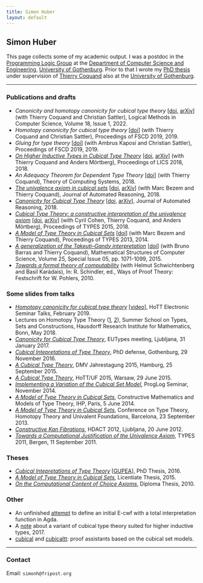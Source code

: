 ```yaml
---
title: Simon Huber
layout: default
---
```



Simon Huber
-----------

This page collects some of my academic output. I was a postdoc in the
[Programming Logic Group](https://wiki.portal.chalmers.se/cse/pmwiki.php/ProgLog/ProgLog) at the
[Department of Computer Science and Engineering](https://www.chalmers.se/sv/institutioner/cse/Sidor/default.aspx),
[University of Gothenburg](https://www.gu.se).  Prior to that I wrote
my [PhD thesis](misc/thesis.pdf) under supervision of [Thierry
Coquand](https://www.cse.chalmers.se/~coquand/) also at the
[University of Gothenburg](https://www.gu.se).

---

### Publications and drafts

- *Canonicity and homotopy canonicity for cubical type theory*
  \[[doi](https://doi.org/10.46298/lmcs-18(1:28)2022),
  [arXiv](https://arxiv.org/abs/1902.06572)\] (with Thierry Coquand
  and Christian Sattler), Logical Methods in Computer Science, Volume
  18, Issue 1, 2022.
- *Homotopy canonicity for cubical type theory*
  \[[doi](https://doi.org/10.4230/LIPIcs.FSCD.2019.11)\] (with
  Thierry Coquand and Christian Sattler), Proceedings of FSCD 2019,
  2019.
- *Gluing for type theory*
  \[[doi](https://doi.org/10.4230/LIPIcs.FSCD.2019.25)\]
  (with Ambrus Kaposi and Christian Sattler), Proceedings of FSCD
  2019, 2019.
- [*On Higher Inductive Types in Cubical Type Theory*](papers/hitcubical.pdf)
  \[[doi](https://doi.org/10.1145/3209108.3209197),
  [arXiv](https://arxiv.org/abs/1802.01170)\] (with Thierry Coquand
  and Anders Mörtberg), Proceedings of LICS 2018, 2018.
- *An Adequacy Theorem for Dependent Type Theory*
  \[[doi](https://doi.org/10.1007/s00224-018-9879-9)\]
  (with Thierry Coquand), Theory of Computing Systems, 2018.
- [*The univalence axiom in cubical sets*](papers/csetua.pdf)
  \[[doi](https://doi.org/10.1007/s10817-018-9472-6),
  [arXiv](https://arxiv.org/abs/1710.10941)\] (with Marc Bezem and
  Thierry Coquand), Journal of Automated Reasoning, 2018.
- [*Canonicity for Cubical Type Theory*](papers/cttnormal.pdf)
  \[[doi](https://doi.org/10.1007/s10817-018-9469-1),
  [arXiv](https://arxiv.org/abs/1607.04156)\], Journal of Automated
  Reasoning, 2018.
- [*Cubical Type Theory: a constructive interpretation of the
  univalence axiom*](papers/cubicaltt.pdf)
  \[[doi](https://dx.doi.org/10.4230/LIPIcs.TYPES.2015.5),
  [arXiv](https://arxiv.org/abs/1611.02108)\] (with Cyril Cohen,
  Thierry Coquand, and Anders Mörtberg), Proceedings of TYPES 2015,
  2018.
- [*A Model of Type Theory in Cubical Sets*](papers/model1.pdf)
  \[[doi](https://dx.doi.org/10.4230/LIPIcs.TYPES.2013.107)\] (with
  Marc Bezem and Thierry Coquand), Proceedings of TYPES 2013, 2014.
- [*A generalization of the Takeuti–Gandy interpretation*](papers/v5.pdf)
  \[[doi](https://dx.doi.org/10.1017/S0960129514000504)\]
  (with Bruno Barras and Thierry Coquand), Mathematical Structures
  of Computer Science, Volume 25, Special Issue 05, pp. 1071-1099,
  2015.
- [*Towards a formal theory of computability*](papers/tcfplus.pdf) (with
  Helmut Schwichtenberg and Basil Karádais), In: R. Schindler, ed.,
  Ways of Proof Theory: Festschrift for W. Pohlers, 2010.


### Some slides from talks

- [*Homotopy canonicity for cubical type theory*](slides/hottest2019.pdf)
  \[[video](https://www.youtube.com/watch?v=Q7-I8Lh4-kg)\], HoTT
  Electronic Seminar Talks, February 2019.
- Lectures on Homotopy Type Theory ([1](slides/bonn2018/lecture1.pdf),
  [2](slides/bonn2018/lecture2.pdf)), Summer School on Types, Sets
  and Constructions, Hausdorff Research Institute for Mathematics,
  Bonn, May 2018.
- [*Canonicity for Cubical Type Theory*](slides/ljubljana2017.pdf),
  EUTypes meeting, Ljubljana, 31 January 2017.
- [*Cubical Intepretations of Type Theory*](slides/defense.pdf), PhD
  defense, Gothenburg, 29 November 2016.
- [*A Cubical Type Theory*](slides/hamburg2015.pdf), DMV Jahrestagung
  2015, Hamburg, 25 September 2015.
- [*A Cubical Type Theory*](slides/warsaw2015.pdf), HoTT/UF 2015,
  Warsaw, 29 June 2015.
- [*Implementing a Variation of the Cubical Set
  Model*](slides/proglog2014nov.pdf), ProgLog Seminar, November 2014.
- [*A Model of Type Theory in Cubical Sets*](slides/paris2014.pdf),
  Constructive Mathematics and Models of Type Theory, IHP, Paris, 5
  June 2014.
- [*A Model of Type Theory in Cubical Sets*](slides/barcelona2013.pdf),
  Conference on Type Theory, Homotopy Theory and Univalent
  Foundations, Barcelona, 23 September 2013.
- [*Constructive Kan Fibrations*](slides/ckfljubl12.pdf), HDACT 2012,
  Ljubljana, 20 June 2012.
- [*Towards a Computational Justification of the Univalence
  Axiom*](slides/types11.pdf), TYPES 2011, Bergen, 11 September 2011.


### Theses

- [*Cubical Intepretations of Type Theory*](misc/thesis.pdf)
  \[[GUPEA](https://hdl.handle.net/2077/48890)\], PhD Thesis, 2016.
- [*A Model of Type Theory in Cubical Sets*](misc/lic.pdf), Licentiate
  Thesis, 2015.
- [*On the Computational Content of Choice Axioms*](misc/da.pdf),
  Diploma Thesis, 2010.


### Other

- An unfinished [attempt](https://bitbucket.org/simhu/ecwf/) to define an
  initial E-cwf with a total interpretation function in Agda.
- A [note](misc/hcomp.pdf) about a variant of cubical type theory
  suited for higher inductive types, 2017.
- [cubical](https://github.com/simhu/cubical) and
  [cubicaltt](https://github.com/mortberg/cubicaltt): proof assistants
  based on the cubical set models.

---

### Contact

Email: `simonh@fripost.org`
